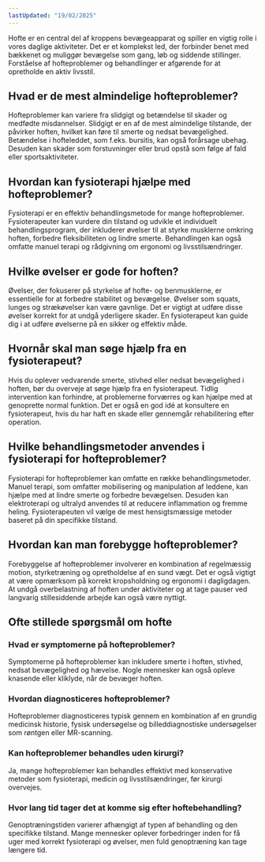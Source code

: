 ```yaml
---
lastUpdated: "19/02/2025"
---
```


Hofte er en central del af kroppens bevægeapparat og spiller en vigtig rolle i vores daglige aktiviteter. Det er et komplekst led, der forbinder benet med bækkenet og muliggør bevægelse som gang, løb og siddende stillinger. Forståelse af hofteproblemer og behandlinger er afgørende for at opretholde en aktiv livsstil.

## Hvad er de mest almindelige hofteproblemer?

Hofteproblemer kan variere fra slidgigt og betændelse til skader og medfødte misdannelser. Slidgigt er en af de mest almindelige tilstande, der påvirker hoften, hvilket kan føre til smerte og nedsat bevægelighed. Betændelse i hofteleddet, som f.eks. bursitis, kan også forårsage ubehag. Desuden kan skader som forstuvninger eller brud opstå som følge af fald eller sportsaktiviteter.

## Hvordan kan fysioterapi hjælpe med hofteproblemer?

Fysioterapi er en effektiv behandlingsmetode for mange hofteproblemer. Fysioterapeuter kan vurdere din tilstand og udvikle et individuelt behandlingsprogram, der inkluderer øvelser til at styrke musklerne omkring hoften, forbedre fleksibiliteten og lindre smerte. Behandlingen kan også omfatte manuel terapi og rådgivning om ergonomi og livsstilsændringer.

## Hvilke øvelser er gode for hoften?

Øvelser, der fokuserer på styrkelse af hofte- og benmusklerne, er essentielle for at forbedre stabilitet og bevægelse. Øvelser som squats, lunges og strækøvelser kan være gavnlige. Det er vigtigt at udføre disse øvelser korrekt for at undgå yderligere skader. En fysioterapeut kan guide dig i at udføre øvelserne på en sikker og effektiv måde.

## Hvornår skal man søge hjælp fra en fysioterapeut?

Hvis du oplever vedvarende smerte, stivhed eller nedsat bevægelighed i hoften, bør du overveje at søge hjælp fra en fysioterapeut. Tidlig intervention kan forhindre, at problemerne forværres og kan hjælpe med at genoprette normal funktion. Det er også en god idé at konsultere en fysioterapeut, hvis du har haft en skade eller gennemgår rehabilitering efter operation.

## Hvilke behandlingsmetoder anvendes i fysioterapi for hofteproblemer?

Fysioterapi for hofteproblemer kan omfatte en række behandlingsmetoder. Manuel terapi, som omfatter mobilisering og manipulation af leddene, kan hjælpe med at lindre smerte og forbedre bevægelsen. Desuden kan elektroterapi og ultralyd anvendes til at reducere inflammation og fremme heling. Fysioterapeuten vil vælge de mest hensigtsmæssige metoder baseret på din specifikke tilstand.

## Hvordan kan man forebygge hofteproblemer?

Forebyggelse af hofteproblemer involverer en kombination af regelmæssig motion, styrketræning og opretholdelse af en sund vægt. Det er også vigtigt at være opmærksom på korrekt kropsholdning og ergonomi i dagligdagen. At undgå overbelastning af hoften under aktiviteter og at tage pauser ved langvarig stillesiddende arbejde kan også være nyttigt.

## Ofte stillede spørgsmål om hofte

### Hvad er symptomerne på hofteproblemer?

Symptomerne på hofteproblemer kan inkludere smerte i hoften, stivhed, nedsat bevægelighed og hævelse. Nogle mennesker kan også opleve knasende eller kliklyde, når de bevæger hoften.

### Hvordan diagnosticeres hofteproblemer?

Hofteproblemer diagnosticeres typisk gennem en kombination af en grundig medicinsk historie, fysisk undersøgelse og billeddiagnostiske undersøgelser som røntgen eller MR-scanning.

### Kan hofteproblemer behandles uden kirurgi?

Ja, mange hofteproblemer kan behandles effektivt med konservative metoder som fysioterapi, medicin og livsstilsændringer, før kirurgi overvejes.

### Hvor lang tid tager det at komme sig efter hoftebehandling?

Genoptræningstiden varierer afhængigt af typen af behandling og den specifikke tilstand. Mange mennesker oplever forbedringer inden for få uger med korrekt fysioterapi og øvelser, men fuld genoptræning kan tage længere tid.

